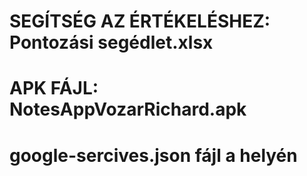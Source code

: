 # SEGÍTSÉG AZ ÉRTÉKELÉSHEZ: Pontozási segédlet.xlsx
# APK FÁJL: NotesAppVozarRichard.apk
# google-sercives.json fájl a helyén
